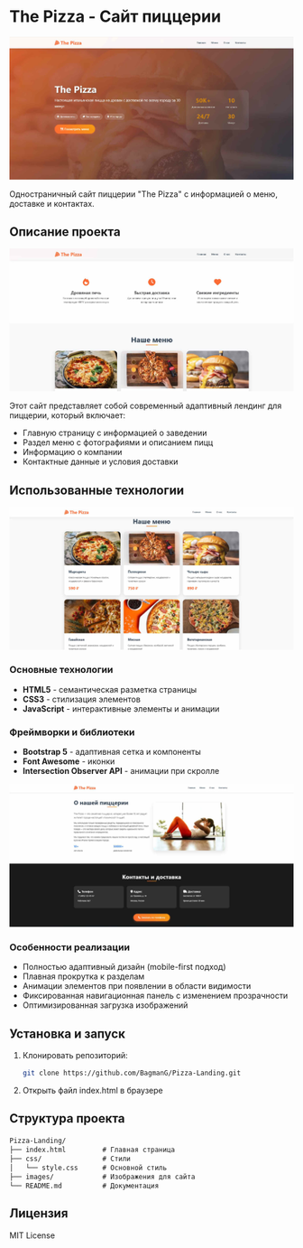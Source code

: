 # The Pizza - Сайт пиццерии

![Главная](docs/pic0.jpg)

Одностраничный сайт пиццерии "The Pizza" с информацией о меню, доставке и контактах.

## Описание проекта

![Информация](docs/pic1.jpg)

Этот сайт представляет собой современный адаптивный лендинг для пиццерии, который включает:
- Главную страницу с информацией о заведении
- Раздел меню с фотографиями и описанием пицц
- Информацию о компании
- Контактные данные и условия доставки

## Использованные технологии

![Меню](docs/pic2.jpg)

### Основные технологии
- **HTML5** - семантическая разметка страницы
- **CSS3** - стилизация элементов
- **JavaScript** - интерактивные элементы и анимации

### Фреймворки и библиотеки
- **Bootstrap 5** - адаптивная сетка и компоненты
- **Font Awesome** - иконки
- **Intersection Observer API** - анимации при скролле

![О нас](docs/pic3.jpg)

### Особенности реализации
- Полностью адаптивный дизайн (mobile-first подход)
- Плавная прокрутка к разделам
- Анимации элементов при появлении в области видимости
- Фиксированная навигационная панель с изменением прозрачности
- Оптимизированная загрузка изображений

## Установка и запуск

1. Клонировать репозиторий:
   ```bash
   git clone https://github.com/BagmanG/Pizza-Landing.git
   ```
2. Открыть файл index.html в браузере

## Структура проекта

```
Pizza-Landing/
├── index.html         # Главная страница
├── css/               # Стили
│   └── style.css      # Основной стиль
├── images/            # Изображения для сайта
└── README.md          # Документация
```

## Лицензия

MIT License
